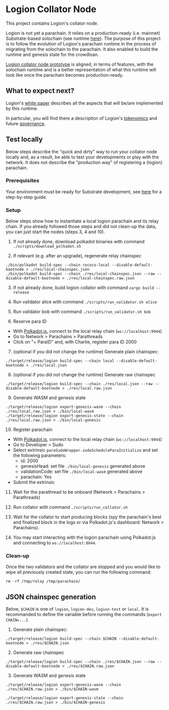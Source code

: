 # Logion Collator Node

This project contains Logion's collator node.

Logion is not yet a parachain. It relies on a production-ready (i.e. mainnet) Substrate-based
solochain (see runtime [here](https://github.com/logion-network/logion-node)). The purpose of
this project is to follow the evolution of Logion's parachain runtime in the process of
migrating from the solochain to the parachain. It also enabled to build the runtime
and genesis state for the crowdloan.

[Logion collator node prototype](https://github.com/logion-network/logion-collator-prototype) is aligned,
in terms of features, with the solochain runtime and is a better representation of what this runtime
will look like once the parachain becomes production-ready.

## What to expect next?

Logion's [white paper](https://docs.logion.network/logion-white-paper/) describes all the aspects that
will be/are implemented by this runtime.

In particular, you will find there a descripiton of Logion's [tokenomics](https://docs.logion.network/logion-white-paper/tokenomics/introduction-to-logion-tokenomics)
and future [governance](https://docs.logion.network/logion-white-paper/governance/the-logion-governance-model-in-a-nutshell).

## Test locally

Below steps describe the "quick and dirty" way to run your collator node locally and, as a result, be able to test your developments
or play with the network. It does not describe the "production way" of registering a (logion) parachain.

### Prerequisites

Your environment must be ready for Substrate development, see
[here](https://docs.substrate.io/tutorials/v3/create-your-first-substrate-chain/#install-rust-and-the-rust-toolchain)
for a step-by-step guide.

### Setup

Below steps show how to instantiate a local logion parachain and its relay chain. If you already followed those steps
and did not clean-up the data, you can just start the nodes (steps 3, 4 and 10).

1. If not already done, download polkadot binaries with command `./scripts/download_polkadot.sh`

2. If relevant (e.g. after an upgrade), regenerate relay chainspec

```
./bin/polkadot build-spec --chain rococo-local --disable-default-bootnode > ./res/local-chainspec.json
./bin/polkadot build-spec --chain ./res/local-chainspec.json --raw --disable-default-bootnode > ./res/local-chainspec.raw.json
```

3. If not already done, build logion collator with command `cargo build --release`

4. Run validator alice with command `./scripts/run_validator.sh alice`

5. Run validator bob with command `./scripts/run_validator.sh bob`

6. Reserve para ID

- With [Polkadot.js](https://polkadot.js.org/apps), connect to the local relay chain (`ws://localhost:9944`)
- Go to Network > Parachains > Parathreads
- Click on "+ ParaID" and, with Charlie, register para ID 2000

7. (optional if you did not change the runtime) Generate plain chainspec:

```
./target/release/logion build-spec --chain local --disable-default-bootnode > ./res/local.json
```

8. (optional if you did not change the runtime) Generate raw chainspec

```
./target/release/logion build-spec --chain ./res/local.json --raw --disable-default-bootnode > ./res/local.raw.json
```

9. Generate WASM and genesis state

```
./target/release/logion export-genesis-wasm --chain ./res/local.raw.json > ./bin/local-wasm
./target/release/logion export-genesis-state --chain ./res/local.raw.json > ./bin/local-genesis
```

10. Register parachain

- With [Polkadot.js](https://polkadot.js.org/apps), connect to the local relay chain (`ws://localhost:9944`)
- Go to Developer > Sudo
- Select extrinsic `paraSudoWrapper.sudoScheduleParaInitialize` and set the following parameters:
    - id: 2000
    - genesisHead: set file `./bin/local-genesis` generated above
    - validationCode: set file `./bin/local-wasm` generated above
    - parachain: Yes
- Submit the extrinsic

11. Wait for the parathread to be onboard (Network > Parachains > Parathreads)

12. Run collator with command `./scripts/run_collator.sh`

13. Wait for the collator to start producing blocks (spy the parachain's best and finalized block in the logs
or via Polkadot.js's dashboard: Network > Parachains).

14. You may start interacting with the logion parachain using Polkadot.js and connecting to `ws://localhost:8844`.

### Clean-up

Once the two validators and the collator are stopped and you would like to wipe all previously created state,
you can run the following command:

```
rm -rf /tmp/relay /tmp/parachain/
```

## JSON chainspec generation

Below, `$CHAIN` is one of `logion`, `logion-dev`, `logion-test` or `local`. It is recommanded to define the variable before running the commands (`export CHAIN=...`).

1. Generate plain chainspec:

```
./target/release/logion build-spec --chain $CHAIN --disable-default-bootnode > ./res/$CHAIN.json
```

2. Generate raw chainspec

```
./target/release/logion build-spec --chain ./res/$CHAIN.json --raw --disable-default-bootnode > ./res/$CHAIN.raw.json
```

3. Generate WASM and genesis state

```
./target/release/logion export-genesis-wasm --chain ./res/$CHAIN.raw.json > ./bin/$CHAIN-wasm
```

```
./target/release/logion export-genesis-state --chain ./res/$CHAIN.raw.json > ./bin/$CHAIN-genesis
```

